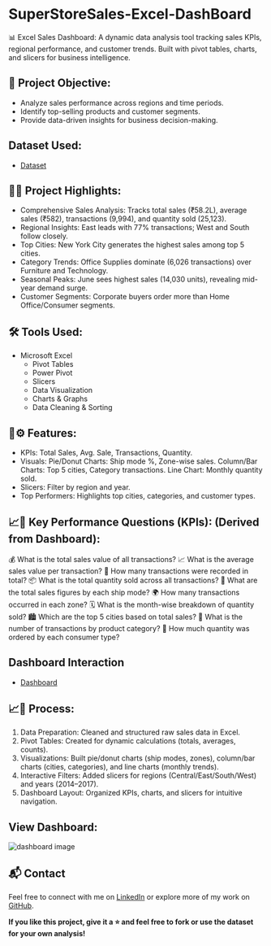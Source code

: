 # SuperStoreSales-Excel-DashBoard
📊 Excel Sales Dashboard: A dynamic data analysis tool tracking sales KPIs, regional performance, and customer trends. Built with pivot tables, charts, and slicers for business intelligence.

## 🎯 Project Objective:
- Analyze sales performance across regions and time periods.
- Identify top-selling products and customer segments.
- Provide data-driven insights for business decision-making.

## Dataset Used:
- <a href="https://github.com/DivyaJain-DataAnalyst/SuperStoreSales-Excel-DashBoard/blob/main/Superstore%20Data.xlsx"> Dataset </a>

## 📌🌟 Project Highlights:
- Comprehensive Sales Analysis: Tracks total sales (₹58.2L), average sales (₹582), transactions (9,994), and quantity sold (25,123).
- Regional Insights: East leads with 77% transactions; West and South follow closely.
- Top Cities: New York City generates the highest sales among top 5 cities.
- Category Trends: Office Supplies dominate (6,026 transactions) over Furniture and Technology.
- Seasonal Peaks: June sees highest sales (14,030 units), revealing mid-year demand surge.
- Customer Segments: Corporate buyers order more than Home Office/Consumer segments.

## 🛠️ Tools Used:
- Microsoft Excel  
  - Pivot Tables
  - Power Pivot
  - Slicers
  - Data Visualization
  - Charts & Graphs  
  - Data Cleaning & Sorting  

## 🌟⚙️ Features:
- KPIs: Total Sales, Avg. Sale, Transactions, Quantity.
- Visuals: 
      Pie/Donut Charts: Ship mode %, Zone-wise sales.
      Column/Bar Charts: Top 5 cities, Category transactions.
      Line Chart: Monthly quantity sold.
- Slicers: Filter by region and year.
- Top Performers: Highlights top cities, categories, and customer types.

## 📈📌  Key Performance Questions (KPIs): (Derived from Dashboard):
💰 What is the total sales value of all transactions?
📈 What is the average sales value per transaction?
🔢 How many transactions were recorded in total?
📦 What is the total quantity sold across all transactions?
🚚 What are the total sales figures by each ship mode?
🌍 How many transactions occurred in each zone?
🗓️ What is the month-wise breakdown of quantity sold?
🏙️ Which are the top 5 cities based on total sales?
📂 What is the number of transactions by product category?
👥 How much quantity was ordered by each consumer type?
  
## Dashboard Interaction
- <a href="https://github.com/DivyaJain-DataAnalyst/SuperStoreSales-Excel-DashBoard/blob/main/dashboard%20image.JPG"> Dashboard <a>

## 📈🔄 Process:
1) Data Preparation: Cleaned and structured raw sales data in Excel.
2) Pivot Tables: Created for dynamic calculations (totals, averages, counts).
3) Visualizations: Built pie/donut charts (ship modes, zones), column/bar charts (cities, categories), and line charts (monthly trends).
4) Interactive Filters: Added slicers for regions (Central/East/South/West) and years (2014–2017).
5) Dashboard Layout: Organized KPIs, charts, and slicers for intuitive navigation.
   
## View Dashboard:
![dashboard image](https://github.com/user-attachments/assets/2de295c8-9b07-4223-a383-17d0c42f4b3f)

## 📬 Contact
Feel free to connect with me on [LinkedIn](www.linkedin.com/in/divyajain-dataanalyst) or explore more of my work on [GitHub](https://github.com/divyakm09).

**If you like this project, give it a ⭐ and feel free to fork or use the dataset for your own analysis!**
